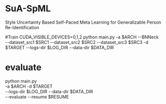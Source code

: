 # SuA-SpML
Style Uncertainty Based Self-Paced Meta Learning for Generalizable Person Re-Identification

#Train
CUDA_VISIBLE_DEVICES=0,1,2 python main.py -a $ARCH --BNNeck --dataset_src1 $SRC1 --dataset_src2 $SRC2 --dataset_src3 $SRC3 -d $TARGET --logs-dir $LOG_DIR --data-dir $DATA_DIR

# evaluate
python main.py \
-a $ARCH -d $TARGET \
--logs-dir $LOG_DIR --data-dir $DATA_DIR \
--evaluate --resume $RESUME
